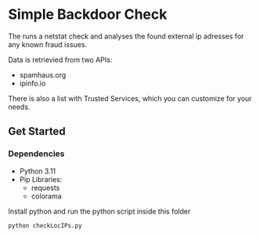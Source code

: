# Simple Backdoor Check

The runs a netstat check and analyses the found external ip adresses for any known fraud issues.

Data is retrievied from two APIs:

* spamhaus.org
* ipinfo.io

There is also a list with Trusted Services, which you can customize for your needs.

## Get Started

### Dependencies

* Python 3.11
* Pip Libraries:
  * requests
  * colorama

Install python and run the python script inside this folder

```
python checkLocIPs.py
```
